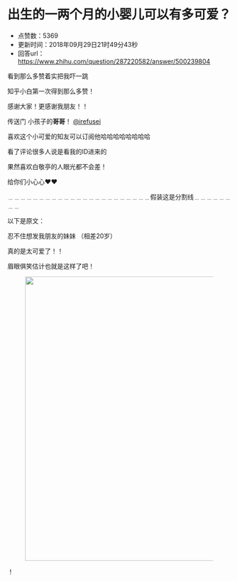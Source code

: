 # 出生的一两个月的小婴儿可以有多可爱？
- 点赞数：5369
- 更新时间：2018年09月29日21时49分43秒
- 回答url：https://www.zhihu.com/question/287220582/answer/500239804
<body>
 <p data-pid="TxVL_0XW">看到那么多赞着实把我吓一跳</p>
 <p data-pid="rs117urq">知乎小白第一次得到那么多赞！</p>
 <p data-pid="nAixC4KP">感谢大家！更感谢我朋友！！</p>
 <p data-pid="6rDdi1Kq">传送门 小孩子的<b>哥哥</b>！ <a class="member_mention" href="https://www.zhihu.com/people/13345bcc1c2e8ff62973ea558a9f64df" data-hash="13345bcc1c2e8ff62973ea558a9f64df" data-hovercard="p$b$13345bcc1c2e8ff62973ea558a9f64df">@irefusei</a></p>
 <p data-pid="FuDbJLQZ">喜欢这个小可爱的知友可以订阅他哈哈哈哈哈哈哈哈</p>
 <p data-pid="iu7IHxPO">看了评论很多人说是看我的ID进来的</p>
 <p data-pid="GdloiZJa">果然喜欢白敬亭的人眼光都不会差！</p>
 <p data-pid="1OptutwL">给你们小心心❤❤</p>
 <p data-pid="pggNQ4yf">﹍﹍﹍﹍﹍﹍﹍﹍﹍﹍﹍﹍﹍﹍﹍﹍﹍﹍﹍﹍﹍﹍﹍假装这是分割线﹍﹍﹍﹍﹍﹍﹍﹍</p>
 <p data-pid="M2Its7ne">以下是原文：</p>
 <p data-pid="nI3DoxZC">忍不住想发我朋友的妹妹 （相差20岁）</p>
 <p data-pid="ACBhPKcE">真的是太可爱了！！</p>
 <p data-pid="bpX5G3ut">眉眼俱笑估计也就是这样了吧！</p>
 <figure data-size="normal">
  <img src="https://pic1.zhimg.com/50/v2-274157e5bea6efa6145b67108839ceda_720w.jpg?source=1940ef5c" data-rawwidth="640" data-rawheight="2162" data-size="normal" data-original-token="v2-274157e5bea6efa6145b67108839ceda" data-default-watermark-src="https://pic1.zhimg.com/50/v2-9722988b6c2699c8ad6e665ffecdf48c_720w.jpg?source=1940ef5c" class="origin_image zh-lightbox-thumb" width="640" data-original="https://pic1.zhimg.com/v2-274157e5bea6efa6145b67108839ceda_r.jpg?source=1940ef5c">
 </figure>
 <p data-pid="fP7aFR-t">！</p>
</body>
